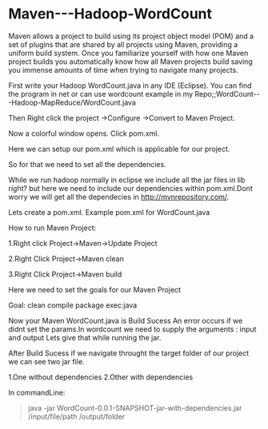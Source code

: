 Maven---Hadoop-WordCount
========================
Maven allows a project to build using its project object model (POM) and a set of plugins that are shared by all projects using Maven, providing a uniform build system. Once you familiarize yourself with how one Maven project builds you automatically know how all Maven projects build saving you immense amounts of time when trying to navigate many projects.

First write your Hadoop WordCount.java in any IDE (Eclipse). You can find the program in net or can use wordcount example in my Repo;;WordCount---Hadoop-MapReduce/WordCount.java

Then Right click the project ->Configure ->Convert to Maven Project.

Now a colorful window opens. Click pom.xml.

Here we can setup our pom.xml which is applicable for our project.

So for that we need to set all the dependencies.

While we run hadoop normally in eclipse we include all the jar files in lib right? but here we need to include our dependencies within pom.xml.Dont worry we will get all the dependecies in http://mvnrepository.com/.

Lets create a pom.xml. Example pom.xml for WordCount.java

How to run Maven Project:

1.Right click Project->Maven->Update Project

2.Right Click Project->Maven clean

3.Right Click Project->Maven build

   Here we need to set the goals for our Maven Project
   
Goal: clean compile package exec:java

Now your Maven WordCount.java is Build Sucess
An error occurs if we didnt set the params.In wordcount we need to supply the arguments : input and output
Lets give that while running the jar.


After Build Sucess if we navigate throught the target folder of our project we can see two jar file.

1.One without dependencies
2.Other with dependencies


In commandLine:
>java -jar WordCount-0.0.1-SNAPSHOT-jar-with-dependencies.jar /input/file/path /output/folder
